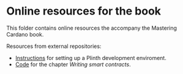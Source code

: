 # Online resources for the book 

This folder contains online resources the accompany the Mastering Cardano book. 

Resources from external repositories: 
* [Instructions](https://github.com/IntersectMBO/plinth-template/tree/main) for setting up a Plinth development enviroment. 
* [Code](https://github.com/input-output-hk/plutus-pioneer-program/tree/plinth-plutusV3) for the chapter _Writing smart contracts_. 